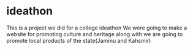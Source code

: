 # ideathon
This is a project we did for a college ideathon 
We were going to make a website for promoting culture and heritage along with we are going to promote local products of the state(Jammu and Kahsmir)
